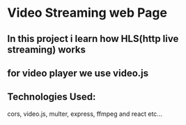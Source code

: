 # Video Streaming web Page 
## In this project i learn how HLS(http live streaming) works
## for video player we use video.js 
## Technologies Used: 
cors, video.js, multer, express, ffmpeg and react etc... 
